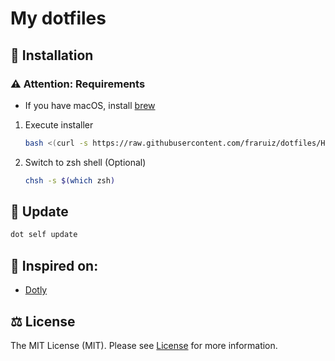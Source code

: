 # My dotfiles

## 🚀 Installation

### ⚠️ Attention: Requirements

- If you have macOS, install [brew]("https://brew.sh/")

1. Execute installer
   ```bash
   bash <(curl -s https://raw.githubusercontent.com/fraruiz/dotfiles/HEAD/installer)
   ```
2. Switch to zsh shell (Optional)
    ```bash
    chsh -s $(which zsh)
    ```

## 🔰 Update
```bash
dot self update
```

## 🥳 Inspired on:

- [Dotly](https://github.com/CodelyTV/dotly)

## ⚖️ License
The MIT License (MIT). Please see [License](LICENSE) for more information.
